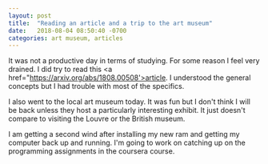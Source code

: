```yaml
---
layout: post
title:  "Reading an article and a trip to the art museum"
date:   2018-08-04 08:50:40 -0700
categories: art museum, articles
---
```


It was not a productive day in terms of studying. For some reason I feel very drained. I did try to read this <a href="https://arxiv.org/abs/1808.00508'>article</a>. I understood the general concepts but I had trouble with most of the specifics. 

I also went to the local art museum today. It was fun but I don't think I will be back unless they host a particularly interesting exhibit. It just doesn't compare to visiting the Louvre or the British museum. 

I am getting a second wind after installing my new ram and getting my computer back up and running. I'm going to work on catching up on the programming assignments in the coursera course.